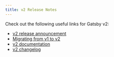```yaml
---
title: v2 Release Notes
---
```


Check out the following useful links for Gatsby v2:

-   [v2 release announcement](/blog/2018-09-17-gatsby-v2/)
-   [Migrating from v1 to v2](/docs/migrating-from-v1-to-v2/)
-   [v2 documentation](/docs/)
-   [v2 changelog](https://github.com/gatsbyjs/gatsby/blob/master/CHANGELOG.md#200---2018-09-13)
